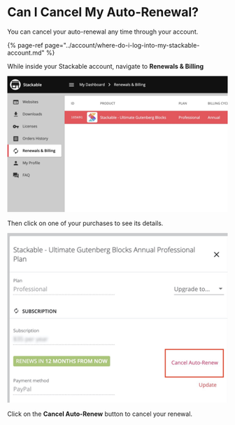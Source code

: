 # Can I Cancel My Auto-Renewal?

You can cancel your auto-renewal any time through your account.

{% page-ref page="../account/where-do-i-log-into-my-stackable-account.md" %}

While inside your Stackable account, navigate to **Renewals & Billing**

![](../../.gitbook/assets/screen-shot-2020-06-02-at-12.45.22-am.jpg)

Then click on one of your purchases to see its details.

![](../../.gitbook/assets/screen-shot-2020-06-02-at-1.02.12-am.jpg)

Click on the **Cancel Auto-Renew** button to cancel your renewal. 

